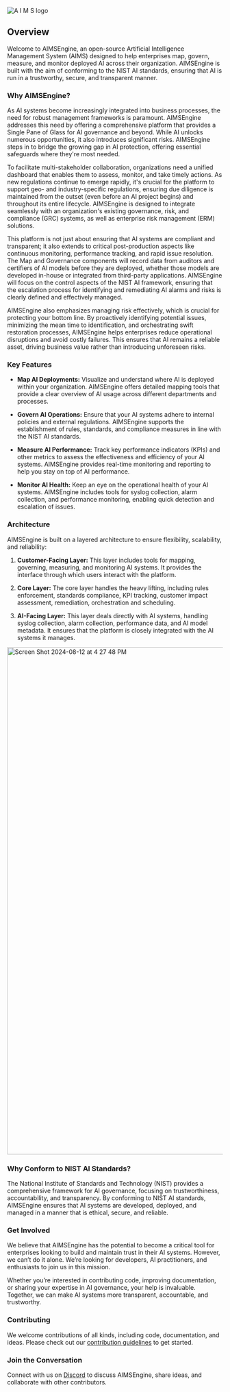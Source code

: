 ![A I M S logo](https://github.com/user-attachments/assets/25b11fff-3567-41ff-ac88-d50d389ce3cd)







## Overview

Welcome to AIMSEngine, an open-source Artificial Intelligence Management System (AIMS) designed to help enterprises map, govern, measure, and monitor deployed AI across their organization. AIMSEngine is built with the aim of conforming to the NIST AI standards, ensuring that AI is run in a trustworthy, secure, and transparent manner.

### Why AIMSEngine?

As AI systems become increasingly integrated into business processes, the need for robust management frameworks is paramount. AIMSEngine addresses this need by offering a comprehensive platform that provides a Single Pane of Glass for AI governance and beyond. While AI unlocks numerous opportunities, it also introduces significant risks. AIMSEngine steps in to bridge the growing gap in AI protection, offering essential safeguards where they're most needed.

To facilitate multi-stakeholder collaboration, organizations need a unified dashboard that enables them to assess, monitor, and take timely actions. As new regulations continue to emerge rapidly, it's crucial for the platform to support geo- and industry-specific regulations, ensuring due diligence is maintained from the outset (even before an AI project begins) and throughout its entire lifecycle. AIMSEngine is designed to integrate seamlessly with an organization's existing governance, risk, and compliance (GRC) systems, as well as enterprise risk management (ERM) solutions.

This platform is not just about ensuring that AI systems are compliant and transparent; it also extends to critical post-production aspects like continuous monitoring, performance tracking, and rapid issue resolution. The Map and Governance components will record data from auditors and certifiers of AI models before they are deployed, whether those models are developed in-house or integrated from third-party applications. AIMSEngine will focus on the control aspects of the NIST AI framework, ensuring that the escalation process for identifying and remediating AI alarms and risks is clearly defined and effectively managed.

AIMSEngine also emphasizes managing risk effectively, which is crucial for protecting your bottom line. By proactively identifying potential issues, minimizing the mean time to identification, and orchestrating swift restoration processes, AIMSEngine helps enterprises reduce operational disruptions and avoid costly failures. This ensures that AI remains a reliable asset, driving business value rather than introducing unforeseen risks.

### Key Features

- **Map AI Deployments:** Visualize and understand where AI is deployed within your organization. AIMSEngine offers detailed mapping tools that provide a clear overview of AI usage across different departments and processes.
  
- **Govern AI Operations:** Ensure that your AI systems adhere to internal policies and external regulations. AIMSEngine supports the establishment of rules, standards, and compliance measures in line with the NIST AI standards.

- **Measure AI Performance:** Track key performance indicators (KPIs) and other metrics to assess the effectiveness and efficiency of your AI systems. AIMSEngine provides real-time monitoring and reporting to help you stay on top of AI performance.

- **Monitor AI Health:** Keep an eye on the operational health of your AI systems. AIMSEngine includes tools for syslog collection, alarm collection, and performance monitoring, enabling quick detection and escalation of issues.

### Architecture

AIMSEngine is built on a layered architecture to ensure flexibility, scalability, and reliability:

1. **Customer-Facing Layer:** This layer includes tools for mapping, governing, measuring, and monitoring AI systems. It provides the interface through which users interact with the platform.

2. **Core Layer:** The core layer handles the heavy lifting, including rules enforcement, standards compliance, KPI tracking, customer impact assessment, remediation, orchestration and scheduling.

3. **AI-Facing Layer:** This layer deals directly with AI systems, handling syslog collection, alarm collection, performance data, and AI model metadata. It ensures that the platform is closely integrated with the AI systems it manages.

<img width="1184" alt="Screen Shot 2024-08-12 at 4 27 48 PM" src="https://github.com/user-attachments/assets/124ce5d0-90ac-4b69-a393-90ec8b93f72c">


### Why Conform to NIST AI Standards?

The National Institute of Standards and Technology (NIST) provides a comprehensive framework for AI governance, focusing on trustworthiness, accountability, and transparency. By conforming to NIST AI standards, AIMSEngine ensures that AI systems are developed, deployed, and managed in a manner that is ethical, secure, and reliable.

### Get Involved

We believe that AIMSEngine has the potential to become a critical tool for enterprises looking to build and maintain trust in their AI systems. However, we can’t do it alone. We’re looking for developers, AI practitioners, and enthusiasts to join us in this mission.

Whether you’re interested in contributing code, improving documentation, or sharing your expertise in AI governance, your help is invaluable. Together, we can make AI systems more transparent, accountable, and trustworthy.

### Contributing

We welcome contributions of all kinds, including code, documentation, and ideas. Please check out our [contribution guidelines](https://github.com/AIMSengine/.github/blob/main/contributing.md) to get started.

### Join the Conversation

Connect with us on [Discord](https://discord.gg/h47hqQPx) to discuss AIMSEngine, share ideas, and collaborate with other contributors. 

